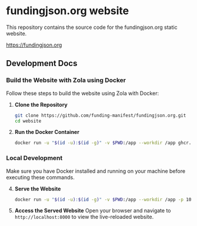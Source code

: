 # fundingjson.org website

This repository contains the source code for the fundingjson.org static website.

https://fundingjson.org

## Development Docs
### Build the Website with Zola using Docker

Follow these steps to build the website using Zola with Docker:

1. **Clone the Repository**
    ```sh
    git clone https://github.com/funding-manifest/fundingjson.org.git
    cd website
    ```

2. **Run the Docker Container**
    ```sh
    docker run -u "$(id -u):$(id -g)" -v $PWD:/app --workdir /app ghcr.io/getzola/zola:v0.19.2 build
    ```

### Local Development

Make sure you have Docker installed and running on your machine before executing these commands.

4. **Serve the Website**
    ```sh
    docker run -u "$(id -u):$(id -g)" -v $PWD:/app --workdir /app -p 1024:1024 -p 8080:8080 ghcr.io/getzola/zola:v0.19.2 serve --interface 0.0.0.0 --port 8080 --base-url localhost
    ```

5. **Access the Served Website**
    Open your browser and navigate to `http://localhost:8000` to view the live-reloaded website.
